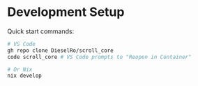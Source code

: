 # Development Setup

Quick start commands:

```bash
# VS Code
gh repo clone DieselRo/scroll_core
code scroll_core # VS Code prompts to "Reopen in Container"

# Or Nix
nix develop
```

